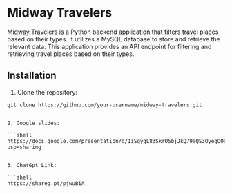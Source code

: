 # Midway Travelers

Midway Travelers is a Python backend application that filters travel places based on their types. It utilizes a MySQL database to store and retrieve the relevant data. This application provides an API endpoint for filtering and retrieving travel places based on their types.

## Installation

1. Clone the repository:

```shell
git clone https://github.com/your-username/midway-travelers.git


2. Google slides:

```shell
https://docs.google.com/presentation/d/1iSgygL83SkrU5bjJkQ79aQS3OyegOO6nbzpvmk2ts9I/edit?usp=sharing


3. ChatGpt Link:

```shell
https://shareg.pt/pjwuBiA
